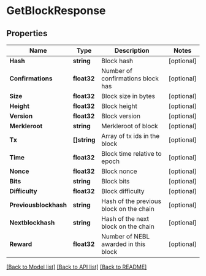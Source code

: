 # GetBlockResponse

## Properties
Name | Type | Description | Notes
------------ | ------------- | ------------- | -------------
**Hash** | **string** | Block hash | [optional] 
**Confirmations** | **float32** | Number of confirmations block has | [optional] 
**Size** | **float32** | Block size in bytes | [optional] 
**Height** | **float32** | Block height | [optional] 
**Version** | **float32** | Block version | [optional] 
**Merkleroot** | **string** | Merkleroot of block | [optional] 
**Tx** | **[]string** | Array of tx ids in the block | [optional] 
**Time** | **float32** | Block time relative to epoch | [optional] 
**Nonce** | **float32** | Block nonce | [optional] 
**Bits** | **string** | Block bits | [optional] 
**Difficulty** | **float32** | Block difficulty | [optional] 
**Previousblockhash** | **string** | Hash of the previous block on the chain | [optional] 
**Nextblockhash** | **string** | Hash of the next block on the chain | [optional] 
**Reward** | **float32** | Number of NEBL awarded in this block | [optional] 

[[Back to Model list]](../README.md#documentation-for-models) [[Back to API list]](../README.md#documentation-for-api-endpoints) [[Back to README]](../README.md)


